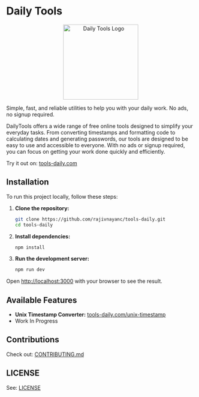 # Daily Tools

<p align="center">
  <img width="200" src="public/favicon.ico" alt="Daily Tools Logo">
</p>

Simple, fast, and reliable utilities to help you with your daily work. No ads, no signup required.

DailyTools offers a wide range of free online tools designed to simplify your everyday tasks. From converting timestamps and formatting code to calculating dates and generating passwords, our tools are designed to be easy to use and accessible to everyone. With no ads or signup required, you can focus on getting your work done quickly and efficiently.

Try it out on: [tools-daily.com](https://tools-daily.com)

## Installation

To run this project locally, follow these steps:

1.  **Clone the repository:**
    ```bash
    git clone https://github.com/rajivnayanc/tools-daily.git
    cd tools-daily
    ```

2.  **Install dependencies:**
    ```bash
    npm install
    ```

3.  **Run the development server:**
    ```bash
    npm run dev
    ```

Open [http://localhost:3000](http://localhost:3000) with your browser to see the result.

## Available Features

*   **Unix Timestamp Converter:** [tools-daily.com/unix-timestamp](https://tools-daily.com/unix-timestamp)
*   Work In Progress

## Contributions

Check out: [CONTRIBUTING.md](CONTRIBUTING.md)

## LICENSE

See: [LICENSE](LICENSE)
